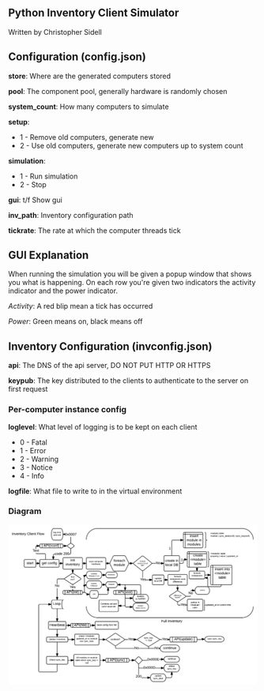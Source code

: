 ## Python Inventory Client Simulator

Written by Christopher Sidell

## Configuration (config.json)

**store**: Where are the generated computers stored

**pool**: The component pool, generally hardware is randomly chosen

**system_count**: How many computers to simulate

**setup**:
- 1 - Remove old computers, generate new
- 2 - Use old computers, generate new computers up to system count

**simulation**:
- 1 - Run simulation
- 2 - Stop

**gui**: t/f Show gui

**inv_path**: Inventory configuration path

**tickrate**: The rate at which the computer threads tick

## GUI Explanation

When running the simulation you will be given a popup window that shows you what is happening. On each row you're given two indicators the activity indicator and the power indicator.

*Activity*: A red blip mean a tick has occurred

*Power*: Green means on, black means off

## Inventory Configuration (invconfig.json)

**api**: The DNS of the api server, DO NOT PUT HTTP OR HTTPS

**keypub**: The key distributed to the clients to authenticate to the server on first request

### Per-computer instance config

**loglevel**: What level of logging is to be kept on each client
- 0 - Fatal
- 1 - Error
- 2 - Warning
- 3 - Notice
- 4 - Info

**logfile**: What file to write to in the virtual environment

### Diagram
![Inventory Data Flowchart](inventoryclientflow.png)